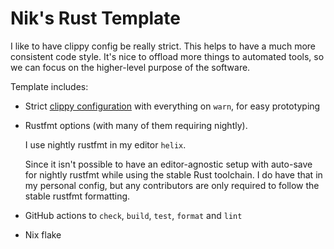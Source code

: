 # Nik's Rust Template

I like to have clippy config be really strict. This helps to have a much more consistent code style. It's nice to offload more things to automated tools, so we can focus on the higher-level purpose of the software.

Template includes:

- Strict [clippy configuration](./Cargo.toml) with everything on `warn`, for easy prototyping
- Rustfmt options (with many of them requiring nightly).

  I use nightly rustfmt in my editor `helix`.

  Since it isn't possible to have an editor-agnostic setup with auto-save for nightly rustfmt while using the stable Rust toolchain. I do have that in my personal config, but any contributors are only required to follow the stable rustfmt formatting.

- GitHub actions to `check`, `build`, `test`, `format` and `lint`

- Nix flake
